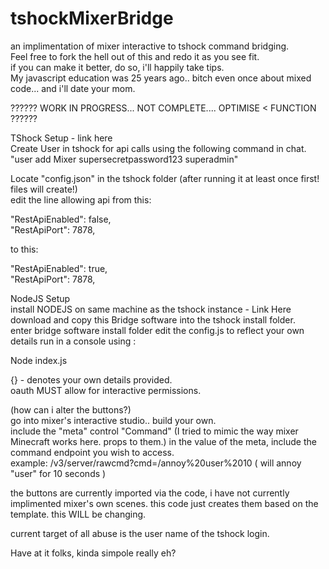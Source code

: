 # tshockMixerBridge
an implimentation of mixer interactive to tshock command bridging.  
Feel free to fork the hell out of this and redo it as you see fit.  
if you can make it better, do so, i'll happily take tips.  
My javascript education was 25 years ago.. bitch even once about mixed code... and i'll date your mom.  
  
?????? WORK IN PROGRESS... NOT COMPLETE.... OPTIMISE < FUNCTION ??????  
  
TShock Setup - link here  
Create User in tshock for api calls using the following command in chat.  
"user add Mixer supersecretpassword123 superadmin"  
  
Locate "config.json" in the tshock folder (after running it at least once first! files will create!)   
edit the line allowing api from this:  
  
  "RestApiEnabled": false,  
  "RestApiPort": 7878,  
  
to this:  
  
  "RestApiEnabled": true,  
  "RestApiPort": 7878,  
  
NodeJS Setup  
install NODEJS on same machine as the tshock instance - Link Here  
download and copy this Bridge software into the tshock install folder.  
enter bridge software install folder
edit the config.js to reflect your own details
run in a console using :  

Node index.js

{} - denotes your own details provided.  
oauth MUST allow for interactive permissions.  
  
(how can i alter the buttons?)  
go into mixer's interactive studio.. build your own.  
include the "meta" control "Command" (I tried to mimic the way mixer Minecraft works here. props to them.)
in the value of the meta, include the command endpoint you wish to access.  
example: /v3/server/rawcmd?cmd=/annoy%20user%2010 ( will annoy "user" for 10 seconds )

the buttons are currently imported via the code, i have not currently implimented mixer's own scenes. this code just creates them based on the template. this WILL be changing. 

current target of all abuse is the user name of the tshock login.
  
Have at it folks, kinda simpole really eh?  
